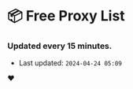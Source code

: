 # :package: Free Proxy List
### Updated every 15 minutes.

- Last updated: `2024-04-24 05:09`

:heart:
